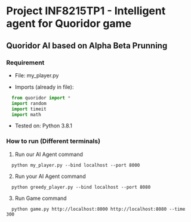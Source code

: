 # Project INF8215TP1 - Intelligent agent  for Quoridor game

## Quoridor AI based on Alpha Beta Prunning


### Requirement
*  File: my_player.py<br>
  
*  Imports (already in file):<br>
  ```python
    from quoridor import *
    import random
    import timeit
    import math
  ```
*  Tested on: Python 3.8.1
### How to run (Different terminals)
1.  Run our AI Agent command
  ```
    python my_player.py --bind localhost --port 8000
  ```
2.  Run your AI Agent command  
  ```
    python greedy_player.py --bind localhost --port 8080
  ```
3.  Run Game command
  ```
    python game.py http://localhost:8000 http://localhost:8080 --time 300
  ```
